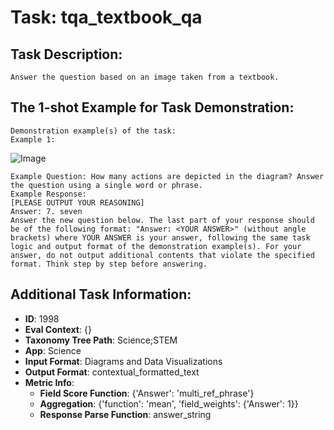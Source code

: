 # Task: tqa_textbook_qa

## Task Description:

```
Answer the question based on an image taken from a textbook.
```

## The 1-shot Example for Task Demonstration:

```
Demonstration example(s) of the task:
Example 1:
```

![Image](1.png)

```
Example Question: How many actions are depicted in the diagram? Answer the question using a single word or phrase.
Example Response:
[PLEASE OUTPUT YOUR REASONING]
Answer: 7. seven
Answer the new question below. The last part of your response should be of the following format: "Answer: <YOUR ANSWER>" (without angle brackets) where YOUR ANSWER is your answer, following the same task logic and output format of the demonstration example(s). For your answer, do not output additional contents that violate the specified format. Think step by step before answering.
```

## Additional Task Information:

- **ID**: 1998
- **Eval Context**: {}
- **Taxonomy Tree Path**: Science;STEM
- **App**: Science
- **Input Format**: Diagrams and Data Visualizations
- **Output Format**: contextual_formatted_text
- **Metric Info**:
  - **Field Score Function**: {'Answer': 'multi_ref_phrase'}
  - **Aggregation**: {'function': 'mean', 'field_weights': {'Answer': 1}}
  - **Response Parse Function**: answer_string

